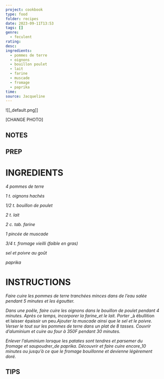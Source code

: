 ```yaml
---
project: cookbook
type: food
folder: recipes
date: 2023-09-11T13:53
tags: []
genre:
  - feculent
rating: 
desc: 
ingredients:
  - pommes de terre
  - oignons
  - bouillon poulet
  - lait
  - farine
  - muscade
  - fromage
  - paprika
time: 
source: Jacqueline
---
```


![[_default.png]]

[CHANGE PHOTO]


## NOTES




## PREP


# INGREDIENTS

_4 pommes de terre_

_1 t. oignons hachés_

_1/2 t. bouillon de poulet_

_2 t. lait_

_2 c. tab. farine_

_1 pincée de muscade_

_3/4 t. fromage vieilli (faible en gras)_

_sel et poivre au goût_

_paprika_



# INSTRUCTIONS

_Faire cuire les pommes de terre tranchées_
_minces dans de l’eau salée pendant 5 minutes_
_et les égoutter._

_Dans une poêle, faire cuire les oignons dans le_
_bouillon de poulet pendant 4 minutes. Après_
_ce temps, incorporer la farine_et le lait. Porter_
_à ébullition et laisser épaissir un peu._Ajouter_
_la muscade ainsi que le sel et le poivre._
_Verser le tout sur les pommes de terre dans_
_un plat de 8 tasses. Couvrir d’aluminium et_
_cuire au four à 350F pendant 30 minutes._

_Enlever l’aluminium lorsque les patates_
_sont tendres et parsemer du fromage et_
_saupoudrer_de paprika. Découvrir et faire_
_cuire encore_10 minutes ou jusqu’à ce que le_
_fromage bouillonne et devienne légèrement_
_doré._



## TIPS



